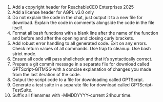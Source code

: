 1. Add a copyright header for ReachableCEO Enterprises 2025
2. Add a license header for AGPL v3.0 only
3. Do not explain the code in the chat, just output it to a new file for download. Explain the code in comments alongside the code in the file itself.
4. Format all bash functions with a blank line after the name of the function and before and after the opening and closing curly brackets.
5. Add robust error handling to all generated code. Exit on any errors. Check return values of all commands. Use trap to cleanup. Use bash strict mode.
6. Ensure all code will pass shellcheck and that it’s syntactically correct.
7. Prepare a git commit message in a separate file for download called GPTScript-GITMSG with a concise explanation of changes you made from the last iteration of the code. 
8. Output the script code to a file for downloading called GPTScript.
9. Generate a test suite in a separate file for download called GPTScript-TestSuite. 
10. Suffix all filenames with -MMDDYYYY-current 24hour time.


